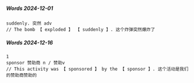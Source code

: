 ##### Words 2024-12-01

```
suddenly. 突然 adv
// The bomb 【 exploded 】 【 suddenly 】. 这个炸弹突然爆炸了
```

##### Words 2024-12-16

```
1
sponsor 赞助商 n / 赞助v
// This activity was 【 sponsored 】 by the 【 sponsor 】. 这个活动是我们的赞助商赞助的
```
